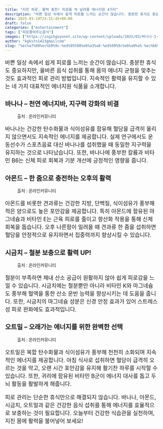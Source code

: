 ```yaml
---
title: "지친 하루, 활력 충전! 피로를 싹 날려줄 에너지원 4가지"
description: "바쁜 일상 속에서 쉽게 피로를 느끼는 순간이 많습니다. 충분한 휴식도 중요하지만, 올바른 음식 섭취를 통해 몸의 에너지 균형을 맞추는 것도 효과적인 피로 관리 방법입니다. 지속적인 활력을 유지할 수 있는 네 가지 대표적인 에너지원 식품을 소개합니다."
date: 2025-03-19T23:15:45+09:00
draft: false
categories: ["entertainment"]
tags: ["피로줄여주는음식"]
images: ["https://ingihgoyonet.site/wp-content/uploads/2025/03/바나나-1-1024x683.jpg", "https://ingihgoyonet.site/wp-content/uploads/2025/03/아몬드-1024x683.jpg", "https://ingihgoyonet.site/wp-content/uploads/2025/03/시금치-1-1024x683.jpg", "https://ingihgoyonet.site/wp-content/uploads/2025/03/오트밀-1-1024x683.jpg"]
author: "kgkstn1423gmailcom"
slug: "%ec%a7%80%ec%b9%9c-%ed%95%98%eb%a3%a8-%ed%99%9c%eb%a0%a5-%ec%b6%a9%ec%a0%84-%ed%94%bc%eb%a1%9c%eb%a5%bc-%ec%8b%b9-%eb%82%a0%eb%a0%a4%ec%a4%84-%ec%97%90%eb%84%88%ec%a7%80%ec%9b%90-4%ea%b0%80%ec%a7%80"
---
```


<p style="font-size:18px">바쁜 일상 속에서 쉽게 피로를 느끼는 순간이 많습니다. 충분한 휴식도 중요하지만, 올바른 음식 섭취를 통해 몸의 에너지 균형을 맞추는 것도 효과적인 피로 관리 방법입니다. 지속적인 활력을 유지할 수 있는 네 가지 대표적인 에너지원 식품을 소개합니다.</p> <h2 >바나나 – 천연 에너지바, 지구력 강화의 비결</h2> <figure ><img src="https://ingihgoyonet.site/wp-content/uploads/2025/03/바나나-1-1024x683.jpg" alt="" style="aspect-ratio:16/9;object-fit:cover"/><figcaption >출처 : 온라인커뮤니티</figcaption></figure> <p style="font-size:18px">바나나는 건강한 탄수화물과 식이섬유를 함유해 혈당을 급격히 올리지 않으면서도 지속적인 에너지를 제공합니다. 실제 연구에서도 운동선수가 스포츠음료 대신 바나나를 섭취했을 때 동일한 지구력을 유지하는 것으로 나타났습니다. 또한, 바나나에 풍부한 칼륨과 비타민 B6는 신체 피로 회복과 기분 개선에 긍정적인 영향을 줍니다.</p> <h2 >아몬드 – 한 줌으로 충전하는 오후의 활력</h2> <figure ><img src="https://ingihgoyonet.site/wp-content/uploads/2025/03/아몬드-1024x683.jpg" alt="" style="aspect-ratio:16/9;object-fit:cover"/><figcaption >출처 : 온라인커뮤니티</figcaption></figure> <p style="font-size:18px">아몬드를 비롯한 견과류는 건강한 지방, 단백질, 식이섬유가 풍부해 적은 양으로도 높은 포만감을 제공합니다. 특히 아몬드에 함유된 마그네슘과 비타민 E는 근육 피로를 줄이고 항산화 작용을 통해 신체 회복을 돕습니다. 오후 나른함이 밀려올 때 견과류 한 줌을 섭취하면 혈당을 안정적으로 유지하면서 집중력까지 향상시킬 수 있습니다.</p> <h2 >시금치 – 철분 보충으로 활력 UP!</h2> <figure ><img src="https://ingihgoyonet.site/wp-content/uploads/2025/03/시금치-1-1024x683.jpg" alt="" style="aspect-ratio:16/9;object-fit:cover"/><figcaption >출처 : 온라인커뮤니티</figcaption></figure> <p style="font-size:18px">철분이 부족하면 체내 산소 공급이 원활하지 않아 쉽게 피로감을 느낄 수 있습니다. 시금치에는 철분뿐만 아니라 비타민 K와 마그네슘도 풍부해 혈액을 통한 산소 운반 능력을 향상시키는 데 도움을 줍니다. 또한, 시금치의 마그네슘 성분은 신경 안정 효과가 있어 스트레스성 피로 완화에도 효과적입니다.</p> <h2 >오트밀 – 오래가는 에너지를 위한 완벽한 선택</h2> <figure ><img src="https://ingihgoyonet.site/wp-content/uploads/2025/03/오트밀-1-1024x683.jpg" alt="" style="aspect-ratio:16/9;object-fit:cover"/><figcaption >출처 : 온라인커뮤니티</figcaption></figure> <p style="font-size:18px">오트밀은 복합 탄수화물과 식이섬유가 풍부해 천천히 소화되며 지속적인 에너지를 제공합니다. 아침 식사로 섭취하면 혈당이 급격히 오르는 것을 막고, 오랜 시간 포만감을 유지해 활기찬 하루를 시작할 수 있습니다. 또한, 귀리에 함유된 비타민 B군이 에너지 대사를 돕고 두뇌 활동을 활발하게 해줍니다.</p> <p style="font-size:18px">피로 관리는 단순한 휴식만으로 해결되지 않습니다. 바나나, 아몬드, 시금치, 오트밀과 같은 건강한 음식 섭취를 통해 에너지를 효율적으로 보충하는 것이 필요합니다. 오늘부터 건강한 식습관을 실천하며, 지친 몸에 활력을 불어넣어 보세요!</p>